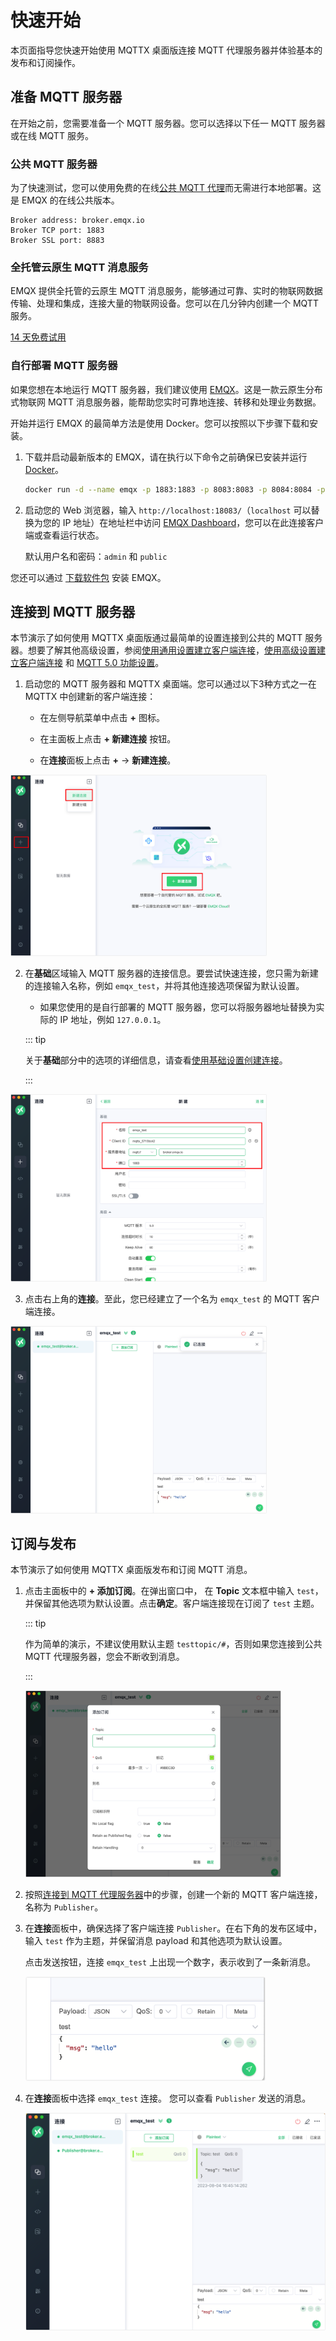 # 快速开始

本页面指导您快速开始使用 MQTTX 桌面版连接 MQTT 代理服务器并体验基本的发布和订阅操作。

## 准备 MQTT 服务器

在开始之前，您需要准备一个 MQTT 服务器。您可以选择以下任一 MQTT 服务器或在线 MQTT 服务。

### 公共 MQTT 服务器

为了快速测试，您可以使用免费的在线[公共 MQTT 代理](https://www.emqx.com/zh/mqtt/public-mqtt5-broker)而无需进行本地部署。这是 EMQX 的在线公共版本。

```shell
Broker address: broker.emqx.io
Broker TCP port: 1883
Broker SSL port: 8883
```

### 全托管云原生 MQTT 消息服务

EMQX 提供全托管的云原生 MQTT 消息服务，能够通过可靠、实时的物联网数据传输、处理和集成，连接大量的物联网设备。您可以在几分钟内创建一个 MQTT 服务。

[14 天免费试用](https://www.emqx.com/zh/try?product=cloud)

### 自行部署 MQTT 服务器

如果您想在本地运行 MQTT 服务器，我们建议使用 [EMQX](https://www.emqx.com/zh/products/emqx)。这是一款云原生分布式物联网 MQTT 消息服务器，能帮助您实时可靠地连接、转移和处理业务数据。

开始并运行 EMQX 的最简单方法是使用 Docker。您可以按照以下步骤下载和安装。

1. 下载并启动最新版本的 EMQX，请在执行以下命令之前确保已安装并运行 [Docker](https://www.docker.com/)。

   ```bash
   docker run -d --name emqx -p 1883:1883 -p 8083:8083 -p 8084:8084 -p 8883:8883 -p 18083:18083 emqx/emqx-enterprise:latest
   ```
   
2. 启动您的 Web 浏览器，输入 `http://localhost:18083/`（`localhost` 可以替换为您的 IP 地址）在地址栏中访问 [EMQX Dashboard](https://docs.emqx.com/zh/enterprise/v5.1/dashboard/introduction.html)，您可以在此连接客户端或查看运行状态。

   默认用户名和密码：`admin` 和 `public`

您还可以通过 [下载软件包](https://www.emqx.com/zh/try?product=enterprise) 安装 EMQX。

## 连接到 MQTT 服务器

本节演示了如何使用 MQTTX 桌面版通过最简单的设置连接到公共的 MQTT 服务器。想要了解其他高级设置，参阅[使用通用设置建立客户端连接]()，[使用高级设置建立客户端连接]() 和 [MQTT 5.0 功能设置]()。<!-- 完善链接-->

1. 启动您的 MQTT 服务器和 MQTTX 桌面端。您可以通过以下3种方式之一在 MQTTX 中创建新的客户端连接：

   - 在左侧导航菜单中点击 **+** 图标。

   - 在主面板上点击 **+ 新建连接** 按钮。

   - 在**连接**面板上点击 **+** -> **新建连接**。

<img src="./assets/new-connection.png" alt="new-connection" style="zoom:40%;" />

2. 在**基础**区域输入 MQTT 服务器的连接信息。要尝试快速连接，您只需为新建的连接输入名称，例如 `emqx_test`，并将其他连接选项保留为默认设置。

   - 如果您使用的是自行部署的 MQTT 服务器，您可以将服务器地址替换为实际的 IP 地址，例如 `127.0.0.1`。

   ::: tip 

   关于**基础**部分中的选项的详细信息，请查看[使用基础设置创建连接](../use-desktop/connect.md)。

   :::


<img src="./assets/mqttx-brokerinfo.png" alt="mqttx-brokerinfo" style="zoom:40%;" />

3. 点击右上角的**连接**。至此，您已经建立了一个名为 `emqx_test` 的 MQTT 客户端连接。

<img src="./assets/mqttx-connected.png" alt="mqttx-connected" style="zoom:40%;" />

## 订阅与发布

本节演示了如何使用 MQTTX 桌面版发布和订阅 MQTT 消息。

1. 点击主面板中的 **+ 添加订阅**。在弹出窗口中， 在 **Topic** 文本框中输入 `test`，并保留其他选项为默认设置。点击**确定**。客户端连接现在订阅了 `test` 主题。

   ::: tip

   作为简单的演示，不建议使用默认主题 `testtopic/#`，否则如果您连接到公共 MQTT 代理服务器，您会不断收到消息。

   :::

   <img src="./assets/new-subscribe.png" alt="new-subscribe" style="zoom:40%;" />

2. 按照[连接到 MQTT 代理服务器](#connect-to-mqtt-broker)中的步骤，创建一个新的 MQTT 客户端连接，名称为 `Publisher`。

3. 在**连接**面板中，确保选择了客户端连接 `Publisher`。在右下角的发布区域中，输入 `test` 作为主题，并保留消息 payload 和其他选项为默认设置。

   点击发送按钮，连接 `emqx_test` 上出现一个数字，表示收到了一条新消息。

   <img src="./assets/publish.png" alt="publish" style="zoom:40%;" />

4. 在**连接**面板中选择 `emqx_test` 连接。 您可以查看 `Publisher` 发送的消息。

   <img src="./assets/receive.png" alt="receive" style="zoom:50%;" />

